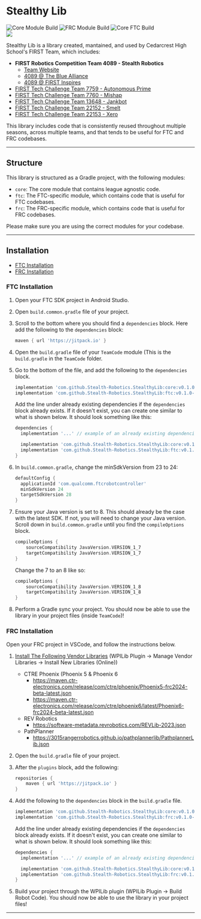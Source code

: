 # Stealthy Lib

![Core Module Build](https://github.com/Stealth-Robotics/StealthyLib/actions/workflows/build-core.yml/badge.svg)
![FRC Module Build](https://github.com/Stealth-Robotics/StealthyLib/actions/workflows/build-frc.yml/badge.svg)
![Core FTC Build](https://github.com/Stealth-Robotics/StealthyLib/actions/workflows/build-ftc.yml/badge.svg)<br>
[![](https://jitpack.io/v/Stealth-Robotics/StealthyLib.svg)](https://jitpack.io/#Stealth-Robotics/StealthyLib)

Stealthy Lib is a library created, mantained, and used by Cedarcrest High School's FIRST Team, which includes:

 - **FIRST Robotics Competition Team 4089 - Stealth Robotics**
   - [Team Website](https://www.stealthrobotics.com)
   - [4089 @ The Blue Alliance](https://www.thebluealliance.com/team/4089)
   - [4089 @ FIRST Inspires](https://frc-events.firstinspires.org/team/4089)
 - [FIRST Tech Challenge Team 7759 - Autonomous Prime](https://ftc-events.firstinspires.org/team/7759)
 - [FIRST Tech Challenge Team 7760 - Mishap](https://ftc-events.firstinspires.org/team/7760)
 - [FIRST Tech Challenge Team 13648 - Jankbot](https://ftc-events.firstinspires.org/team/13648)
 - [FIRST Tech Challenge Team 22152 - Smelt](https://ftc-events.firstinspires.org/team/22152)
 - [FIRST Tech Challenge Team 22153 - Xero](https://ftc-events.firstinspires.org/team/22153)

This library includes code that is consistently reused throughout multiple seasons, across multiple teams, and that tends to be useful for FTC and FRC codebases.

---

## Structure

This library is structured as a Gradle project, with the following modules:

 - `core`: The core module that contains league agnostic code.
 - `ftc`: The FTC-specific module, which contains code that is useful for FTC codebases.
 - `frc`: The FRC-specific module, which contains code that is useful for FRC codebases.

Please make sure you are using the correct modules for your codebase.

---

## Installation

- [FTC Installation](#ftc-installation)
- [FRC Installation](#frc-installation)

### FTC Installation
 1. Open your FTC SDK project in Android Studio.
 2. Open `build.common.gradle` file of your project.
 3. Scroll to the bottom where you should find a `dependencies` block. Here add the following to the `dependencies` block:
    ```groovy
    maven { url 'https://jitpack.io' }
    ```
 4. Open the `build.gradle` file of your `TeamCode` module (This is the `build.gradle` in the `TeamCode` folder.
 5. Go to the bottom of the file, and add the following to the `dependencies` block.
      ```groovy
      implementation 'com.github.Stealth-Robotics.StealthyLib:core:v0.1.0-beta' // core lib
      implementation 'com.github.Stealth-Robotics.StealthyLib:ftc:v0.1.0-beta' // ftc lib
     ```
    Add the line under already existing dependencies if the `dependencies` block already exists. If it doesn't exist, you can create one similar to what is shown below. It should look something like this:

      ```groovy
      dependencies {
        implementation '...' // example of an already existing dependencies
    
        implementation 'com.github.Stealth-Robotics.StealthyLib:core:v0.1.0-beta' // core lib
        implementation 'com.github.Stealth-Robotics.StealthyLib:ftc:v0.1.0-beta' // ftc lib
      }
      ```
 6. In `build.common.gradle`, change the minSdkVersion from 23 to 24:
      ```groovy
      defaultConfig {
        applicationId 'com.qualcomm.ftcrobotcontroller'
       	minSdkVersion 24
       	targetSdkVersion 28
      }
      ```
 7. Ensure your Java version is set to 8. This should already be the case with the latest SDK.
    If not, you will need to change your Java version. Scroll down in `build.common.gradle` until you find the `compileOptions` block.
    ```groovy
    compileOptions {
        sourceCompatibility JavaVersion.VERSION_1_7
        targetCompatibility JavaVersion.VERSION_1_7
    }
    ```
    Change the 7 to an 8 like so:
    ```groovy
    compileOptions {
        sourceCompatibility JavaVersion.VERSION_1_8
        targetCompatibility JavaVersion.VERSION_1_8
    }
    ```
 8. Perform a Gradle sync your project. You should now be able to use the library in your project files (inside `TeamCode`)!

### FRC Installation
Open your FRC project in VSCode, and follow the instructions below.

 1. [Install The Following Vendor Libraries](https://docs.wpilib.org/en/stable/docs/software/vscode-overview/3rd-party-libraries.html#installing-libraries) (WPILib Plugin → Manage Vendor Libraries → Install New Libraries (Online))
    - CTRE Phoenix (Phoenix 5 & Phoenix 6
      - https://maven.ctr-electronics.com/release/com/ctre/phoenix/Phoenix5-frc2024-beta-latest.json
      - https://maven.ctr-electronics.com/release/com/ctre/phoenix6/latest/Phoenix6-frc2024-beta-latest.json
    - REV Robotics
      - https://software-metadata.revrobotics.com/REVLib-2023.json
    - PathPlanner
      - https://3015rangerrobotics.github.io/pathplannerlib/PathplannerLib.json
 2. Open the `build.gradle` file of your project.
 3. After the `plugins` block, add the following:
    ```groovy
    repositories {
        maven { url 'https://jitpack.io' }
    }
    ```
 4. Add the following to the `dependencies` block in the `build.gradle` file.
      ```groovy
      implementation 'com.github.Stealth-Robotics.StealthyLib:core:v0.1.0-beta' // core lib
      implementation 'com.github.Stealth-Robotics.StealthyLib:frc:v0.1.0-beta' // frc lib
     ```
    Add the line under already existing dependencies if the `dependencies` block already exists. If it doesn't exist, you can create one similar to what is shown below. It should look something like this:

      ```groovy
      dependencies {
        implementation '...' // example of an already existing dependencies
    
        implementation 'com.github.Stealth-Robotics.StealthyLib:core:v0.1.0-beta' // core lib
        implementation 'com.github.Stealth-Robotics.StealthyLib:frc:v0.1.0-beta' // frc lib
      }
      ```
    
 5. Build your project through the WPILib plugin (WPILib Plugin → Build Robot Code). You should now be able to use the library in your project files!

---